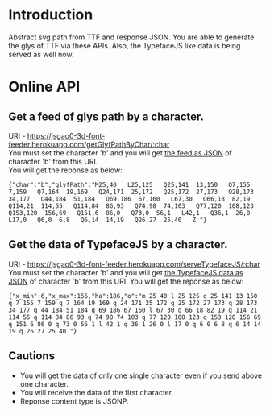 # Introduction
Abstract svg path from TTF and response JSON. You are able to generate the glys of TTF via these APIs. Also, the TypefaceJS like data is being served as well now.

# Online API
## Get a feed of glys path by a character.
URI - https://jsgao0-3d-font-feeder.herokuapp.com/getGlyfPathByChar/:char<br/>
You must set the character 'b' and you will get [the feed as JSON](https://jsgao0-3d-font-feeder.herokuapp.com/getGlyfPathByChar/b) of character 'b' from this URI.<br/>
You will get the reponse as below:
```
{"char":"b","glyfPath":"M25,40   L25,125   Q25,141  13,150   Q7,155  7,159   Q7,164  19,169   Q24,171  25,172   Q25,172  27,173   Q28,173  34,177   Q44,184  51,184   Q69,186  67,160   L67,30   Q66,18  82,19   Q114,21  114,55   Q114,84  86,93   Q74,98  74,103   Q77,120  108,123   Q153,120  156,69   Q151,6  86,0   Q73,0  56,1   L42,1   Q36,1  26,0   L17,0   Q6,0  6,8   Q6,14  14,19   Q26,27  25,40   Z "}
```

## Get the data of TypefaceJS by a character.
URI - https://jsgao0-3d-font-feeder.herokuapp.com/serveTypefaceJS/:char<br/>
You must set the character 'b' and you will get [the TypefaceJS data as JSON](https://jsgao0-3d-font-feeder.herokuapp.com/serveTypefaceJS/b) of character 'b' from this URI.
You will get the reponse as below:
```
{"x_min":6,"x_max":156,"ha":186,"o":"m 25 40 l 25 125 q 25 141 13 150 q 7 155 7 159 q 7 164 19 169 q 24 171 25 172 q 25 172 27 173 q 28 173 34 177 q 44 184 51 184 q 69 186 67 160 l 67 30 q 66 18 82 19 q 114 21 114 55 q 114 84 86 93 q 74 98 74 103 q 77 120 108 123 q 153 120 156 69 q 151 6 86 0 q 73 0 56 1 l 42 1 q 36 1 26 0 l 17 0 q 6 0 6 8 q 6 14 14 19 q 26 27 25 40 "}
```

## Cautions
* You will get the data of only one single character even if you send above one character.
* You will receive the data of the first character.
* Reponse content type is JSONP.
